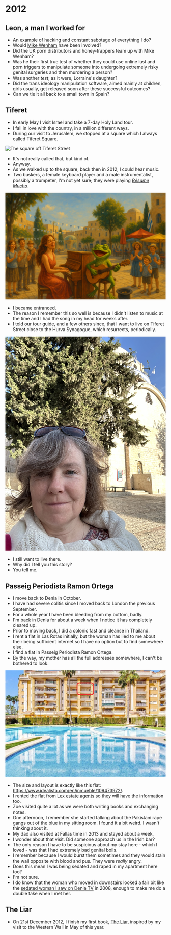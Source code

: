 # 2012

<div id="google_translate_element"></div>
<script type="text/javascript" src="//translate.google.com/translate_a/element.js?cb=googleTranslateElementInit"></script>
<script type="text/javascript">
function googleTranslateElementInit() {
  new google.translate.TranslateElement({pageLanguage: 'en'}, 'google_translate_element');
}
</script>

## Leon, a man I worked for

- An example of hacking and constant sabotage of everything I do?
- Would [Mike Wenham](2010.md#mike-wenham) have been involved?
- Did the UK porn distributors and honey-trappers team up with Mike Wenham?
- Was he their first true test of whether they could use online lust and porn triggers to manipulate someone into undergoing extremely risky genital surgeries and then murdering a person?
- Was another *test*, as it were, Lorraine's daughter?
- Did the trans ideology manipulation software, aimed mainly at children, girls usually, get released soon after these successful outcomes?
- Can we tie it all back to a small town in Spain?

## Tiferet 

- In early May I visit Israel and take a 7-day Holy Land tour.
- I fall in love with the country, in a million different ways.
- During our visit to Jerusalem, we stopped at a square which I always called Tiferet Square.

![The square off Tiferet Street](../../content/images/israel/the-square.JPEG)

- It's not really called that, but kind of.
- Anyway.
- As we walked up to the square, back then in 2012, I could hear music.
- Two buskers, a female keyboard player and a male instrumentalist, possibly a trumpeter, I'm not yet sure; they were playing [*Bésame Mucho*](https://youtu.be/BueVGiyx_E4).

![Bésame Mucho](../../content/images/israel/besame-mucho-1.PNG)

- I became entranced.
- The reason I remember this so well is because I didn't listen to music at the time and I had the song in my head for weeks after.
- I told our tour guide, and a few others since, that I want to live on Tiferet Street close to the Hurva Synagogue, which resurrects, periodically.

![Hurva synagogue](../../content/images/israel/this-week-at-the-hurva-synagogue.jpg)

- I still want to live there.
- Why did I tell you this story?
- You tell me.

## Passeig Periodista Ramon Ortega

- I move back to Denia in October.
- I have had severe colitis since I moved back to London the previous September.
- For a whole year I have been bleeding from my bottom, badly.
- I'm back in Denia for about a week when I notice it has completely cleared up.
- Prior to moving back, I did a colonic fast and cleanse in Thailand.
- I rent a flat in Las Rotas initially, but the woman has lied to me about their being sufficient internet so I have no option but to find somewhere else.
- I find a flat in Passeig Periodista Ramon Ortega.
- By the way, my mother has all the full addresses somewhere, I can't be bothered to look. 

![Ramon Ortega](../../content/images/ramon-ortega.png)

- The size and layout is exactly like this flat: https://www.idealista.com/en/inmueble/109473972/.
- I rented the flat from [Lex estate agents](https://inmobiliaria-lex.com/) so they will have the information too.
- Zoe visited quite a lot as we were both writing books and exchanging notes.
- One afternoon, I remember she started talking about the Pakistani rape gangs out of the blue in my sitting room. I found it a bit weird. I wasn't thinking about it.
- My dad also visited at Fallas time in 2013 and stayed about a week.
- I wonder about that visit. Did someone approach us in the Irish bar?
- The only reason I have to be suspicious about my stay here - which I loved - was that I had extremely bad genital boils.
- I remember because I would burst them sometimes and they would stain the wall opposite with blood and pus. They were *really* angry.
- Does this mean I was being sedated and raped in my apartment here too?
- I'm not sure.
- I do know that the woman who moved in downstairs looked a fair bit like the [sedated woman I saw on Denia TV](2008.md#denia-tv) in 2008, enough to make me do a double take when I met her.

## The Liar

- On 21st December 2012, I finish my first book, [The Liar](https://www.amazon.com/Liar-Niramisa-Weiss-ebook/dp/B00CA5F602), inspired by my visit to the Western Wall in May of this year.
